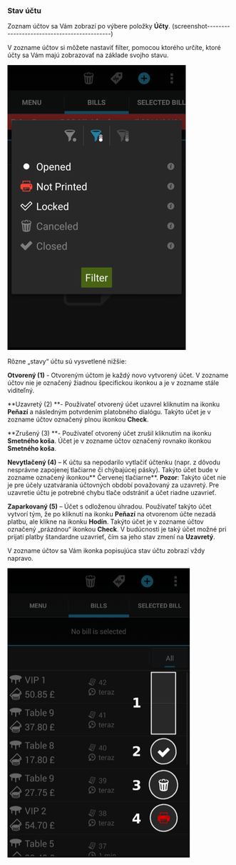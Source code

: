 ### Stav účtu

Zoznam účtov sa Vám zobrazí po výbere položky **Účty**. \(screenshot--------------------------------------------\)

V zozname účtov si môžete nastaviť filter, pomocou ktorého určíte, ktoré účty sa Vám majú zobrazovať na základe svojho stavu.

![](/assets/Stav_uctov.png)

Rôzne „stavy“ účtu sú vysvetlené nižšie:

**Otvorený \(1\)** - Otvoreným účtom je každý novo vytvorený účet. V zozname účtov nie je označený žiadnou špecifickou ikonkou a je v zozname stále viditeľný.

**Uzavretý \(2\) **- Používateľ otvorený účet uzavrel kliknutím na ikonku **Peňazí** a následným potvrdením platobného dialógu. Takýto účet je v zozname účtov označený plnou ikonkou **Check**.

**Zrušený \(3\) **- Používateľ otvorený účet zrušil kliknutím na ikonku **Smetného koša**. Účet je v zozname účtov označený rovnako ikonkou **Smetného koša**.

**Nevytlačený \(4\)** – K účtu sa nepodarilo vytlačiť účtenku \(napr. z dôvodu nesprávne zapojenej tlačiarne či chýbajúcej pásky\). Takýto účet bude v zozname označený ikonkou** Červenej tlačiarne**. **Pozor**: Takýto účet nie je pre účely uzatvárania účtovných období považovaný za uzavretý. Pre uzavretie účtu je potrebné chybu tlače odstrániť a účet riadne uzavrieť.

**Zaparkovaný \(5\)** – Účet s odloženou úhradou. Používateľ takýto účet vytvorí tým, že po kliknutí na ikonku **Peňazí** na otvorenom účte nezadá platbu, ale klikne na ikonku **Hodín**. Takýto účet je v zozname účtov označený „prázdnou“ ikonkou **Check**. V budúcnosti je taký účet možné pri prijatí platby štandardne uzavrieť, čím sa jeho stav zmení na **Uzavretý**.



V zozname účtov sa Vám ikonka popisujúca stav účtu zobrazí vždy napravo.

![](/assets/Stav_uctov2.png)

